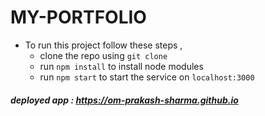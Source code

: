# MY-PORTFOLIO

- To run this project follow these steps , 
  - clone the repo using `git clone`
  - run `npm install` to install node modules
  - run `npm start` to start the service on `localhost:3000`
    
##### deployed app : https://om-prakash-sharma.github.io